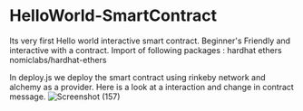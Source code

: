 # HelloWorld-SmartContract
Its very  first  Hello world interactive  smart contract.
Beginner's Friendly and interactive with a contract.
Import  of following packages :
hardhat
ethers
nomiclabs/hardhat-ethers

In deploy.js we deploy the smart contract using rinkeby network and alchemy as a provider.
Here is a look at a interaction and change in contract message.
![Screenshot (157)](https://user-images.githubusercontent.com/91321244/166157327-117c616f-b24b-4245-9333-f6cfd5bf36ae.png)



